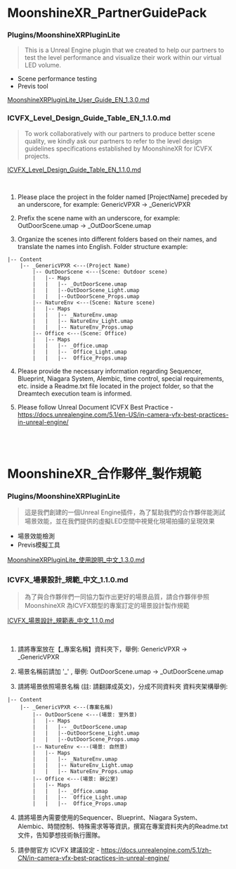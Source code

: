 # MoonshineXR_PartnerGuidePack

### Plugins/MoonshineXRPluginLite

>This is a Unreal Engine plugin that we created to help our partners to test the level performance and visualize their work within our virtual LED volume.
* Scene performance testing
* Previs tool

[MoonshineXRPluginLite_User_Guide_EN_1.3.0.md](https://github.com/MSUnreal/MoonshineXR_PartnerGuidePackage/blob/main/Plugins/MoonshineXRPluginLite_User_Guide_EN_1.3.0.md)

### ICVFX_Level_Design_Guide_Table_EN_1.1.0.md
>To work collaboratively with our partners to produce better scene quality, we kindly ask our partners to refer to the level design guidelines specifications established by MoonshineXR for ICVFX projects.

[ICVFX_Level_Design_Guide_Table_EN_1.1.0.md](https://github.com/MSUnreal/MoonshineXR_PartnerGuidePackage/blob/main/ICVFX_Level_Design_Guide_Table_EN_1.1.0.md)

<br>

1. Please place the project in the folder named [ProjectName] preceded by an underscore, for example: GenericVPXR -> _GenericVPXR

2. Prefix the scene name with an underscore, for example: OutDoorScene.umap -> _OutDoorScene.umap

3. Organize the scenes into different folders based on their names, and translate the names into English. Folder structure example:

~~~
|-- Content
    |-- _GenericVPXR <---(Project Name)                         
        |-- OutDoorScene <---(Scene: Outdoor scene)
        |   |-- Maps  
        |   |   |-- _OutDoorScene.umap  
        |   |   |--OutDoorScene_Light.umap  
        |   |   |--OutDoorScene_Props.umap  
        |-- NatureEnv <---(Scene: Nature scene)                               
        |   |-- Maps                               
        |   |   |-- _NatureEnv.umap                               
        |   |   |-- NatureEnv_Light.umap                               
        |   |   |-- NatureEnv_Props.umap                               
        |-- Office <---(Scene: Office)  
        |   |-- Maps  
        |   |   |-- _Office.umap  
        |   |   |--  Office_Light.umap  
        |   |   |--  Office_Props.umap  
~~~

4. Please provide the necessary information regarding Sequencer, Blueprint, Niagara System, Alembic, time control, special requirements, etc. inside a Readme.txt file located in the project folder, so that the Dreamtech execution team is informed.

5. Please follow Unreal Document ICVFX Best Practice - https://docs.unrealengine.com/5.1/en-US/in-camera-vfx-best-practices-in-unreal-engine/

<br>
<br>

# MoonshineXR_合作夥伴_製作規範

### Plugins/MoonshineXRPluginLite

>這是我們創建的一個Unreal Engine插件，為了幫助我們的合作夥伴能測試場景效能，並在我們提供的虛擬LED空間中視覺化現場拍攝的呈現效果
* 場景效能檢測
* Previs模擬工具

[MoonshineXRPluginLite_使用說明_中文_1.3.0.md](https://github.com/MSUnreal/MoonshineXR_PartnerGuidePackage/blob/main/Plugins/MoonshineXRPluginLite_%E4%BD%BF%E7%94%A8%E8%AA%AA%E6%98%8E_%E4%B8%AD%E6%96%87_1.3.0.md)

### ICVFX_場景設計_規範_中文_1.1.0.md
>為了與合作夥伴們一同協力製作出更好的場景品質，請合作夥伴參照 MoonshineXR 為ICVFX類型的專案訂定的場景設計製作規範

[ICVFX_場景設計_規範表_中文_1.1.0.md](https://github.com/MSUnreal/MoonshineXR_PartnerGuidePackage/blob/main/ICVFX_%E5%A0%B4%E6%99%AF%E8%A8%AD%E8%A8%88_%E8%A6%8F%E7%AF%84%E8%A1%A8_%E4%B8%AD%E6%96%87_1.1.0.md)

<br>

1. 請將專案放在【_專案名稱】資料夾下，舉例: GenericVPXR -> _GenericVPXR

2. 場景名稱前請加 '_' , 舉例: OutDoorScene.umap -> _OutDoorScene.umap

3. 請將場景依照場景名稱 (註: 請翻譯成英文)，分成不同資料夾
	資料夾架構舉例:

~~~
|-- Content
    |-- _GenericVPXR <---(專案名稱)                         
        |-- OutDoorScene <---(場景: 室外景)
        |   |-- Maps  
        |   |   |-- _OutDoorScene.umap  
        |   |   |--OutDoorScene_Light.umap  
        |   |   |--OutDoorScene_Props.umap  
        |-- NatureEnv <---(場景: 自然景)                               
        |   |-- Maps                               
        |   |   |-- _NatureEnv.umap                               
        |   |   |-- NatureEnv_Light.umap                               
        |   |   |-- NatureEnv_Props.umap                               
        |-- Office <---(場景: 辦公室)  
        |   |-- Maps  
        |   |   |-- _Office.umap  
        |   |   |--  Office_Light.umap  
        |   |   |--  Office_Props.umap  
~~~

4. 請將場景內需要使用的Sequencer、Blueprint、Niagara System、Alembic、時間控制、特殊需求等等資訊，撰寫在專案資料夾內的Readme.txt文件，告知夢想技術執行團隊。

5. 請參閱官方 ICVFX 建議設定 - https://docs.unrealengine.com/5.1/zh-CN/in-camera-vfx-best-practices-in-unreal-engine/

<br>
